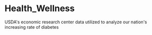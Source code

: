 # Health_Wellness
USDA's economic research center data utilized to analyze our nation's increasing rate of diabetes 
